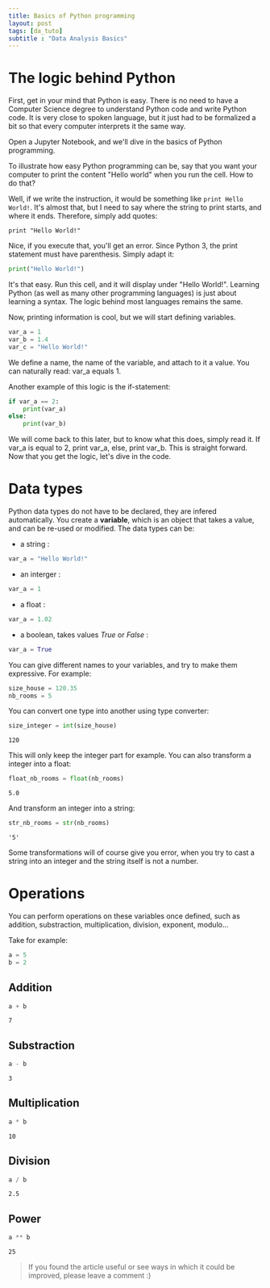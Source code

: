 ```yaml
---
title: Basics of Python programming
layout: post
tags: [da_tuto]
subtitle : "Data Analysis Basics"
---
```


<script type="text/javascript" async
src="https://cdn.mathjax.org/mathjax/latest/MathJax.js?config=TeX-MML-AM_CHTML">
</script>

# The logic behind Python

First, get in your mind that Python is easy. There is no need to have a Computer Science degree to understand Python code and write Python code. It is very close to spoken language, but it just had to be formalized a bit so that every computer interprets it the same way.

Open a Jupyter Notebook, and we'll dive in the basics of Python programming.

To illustrate how easy Python programming can be, say that you want your computer to print the content "Hello world" when you run the cell. How to do that?

Well, if we write the instruction, it would be something like `print Hello World!`. It's almost that, but I need to say where the string to print starts, and where it ends. Therefore, simply add quotes:

`print "Hello World!"`

Nice, if you execute that, you'll get an error. Since Python 3, the print statement must have parenthesis. Simply adapt it:

```python
print("Hello World!")
```

It's that easy. Run this cell, and it will display under "Hello World!". Learning Python (as well as many other programming languages) is just about learning a syntax. The logic behind most languages remains the same.

Now, printing information is cool, but we will start defining variables.

```python 
var_a = 1
var_b = 1.4
var_c = "Hello World!"
```

We define a name, the name of the variable, and attach to it a value. You can naturally read: var_a equals 1.

Another example of this logic is the if-statement:

```python
if var_a == 2:
	print(var_a)
else:
	print(var_b)
```

We will come back to this later, but to know what this does, simply read it. If var_a is equal to 2, print var_a, else, print var_b. This is straight forward. Now that you get the logic, let's dive in the code.

# Data types

Python data types do not have to be declared, they are infered automatically. You create a **variable**, which is an object that takes a value, and can be re-used or modified. The data types can be:

- a string : 
```python 
var_a = "Hello World!"
```
- an interger : 
```python 
var_a = 1
```
- a float : 
```python 
var_a = 1.02
```
- a boolean, takes values *True* or *False* :
```python 
var_a = True
```

You can give different names to your variables, and try to make them expressive. For example:

```python
size_house = 120.35
nb_rooms = 5
```

You can convert one type into another using type converter:

```python
size_integer = int(size_house)
```

```
120
```

This will only keep the integer part for example. You can also transform a integer into a float:

```python
float_nb_rooms = float(nb_rooms)
```

```
5.0
```

And transform an integer into a string:

```python
str_nb_rooms = str(nb_rooms)
```

```
'5'
```

Some transformations will of course give you error, when you try to cast a string into an integer and the string itself is not a number.

# Operations 

You can perform operations on these variables once defined, such as addition, substraction, multiplication, division, exponent, modulo...

Take for example:

```python
a = 5
b = 2
```

## Addition

```python
a + b 
```

```
7
```

## Substraction

```python
a - b
```

```
3
```

## Multiplication

```python
a * b
```

```
10
```

## Division

```python
a / b
```

```
2.5
```

## Power

```python
a ** b
```

```
25
```

> If you found the article useful or see ways in which it could be improved, please leave a comment :)